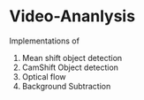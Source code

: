 # Video-Ananlysis
Implementations of 
  1. Mean shift object detection
  2. CamShift Object detection
  3. Optical flow 
  4. Background Subtraction
